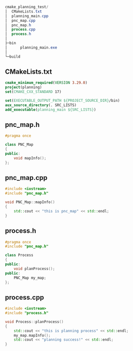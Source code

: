 ```powershell
cmake_planning_test/
│  CMakeLists.txt
│  planning_main.cpp
│  pnc_map.cpp
│  pnc_map.h
│  process.cpp
│  process.h
│
├─bin
│      planning_main.exe
│
└─build
```

## CMakeLists.txt

```cmake
cmake_minimum_required(VERSION 3.29.0)
project(planning)
set(CMAKE_CXX_STANDARD 17)

set(EXECUTABLE_OUTPUT_PATH ${PROJECT_SOURCE_DIR}/bin)
aux_source_directory(. SRC_LISTS)
add_executable(planning_main ${SRC_LISTS})
```

## pnc_map.h

```c++
#pragma once

class PNC_Map
{
public:
    void mapInfo();
};
```

## pnc_map.cpp

```c++
#include <iostream>
#include "pnc_map.h"

void PNC_Map::mapInfo()
{
    std::cout << "this is pnc_map" << std::endl;
}
```

## process.h

```c++
#pragma once
#include "pnc_map.h"

class Process
{
public:
    void planProcess();
public:
    PNC_Map my_map;
};
```

## process.cpp

```c++
#include <iostream>
#include "process.h"

void Process::planProcess()
{
    std::cout << "this is planning process" << std::endl;
    my_map.mapInfo();
    std::cout << "planning success!" << std::endl;
}
```

